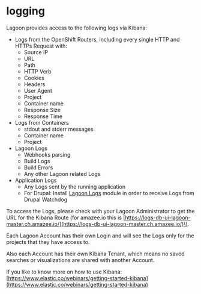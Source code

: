 # logging

Lagoon provides access to the following logs via Kibana:

* Logs from the OpenShift Routers, including every single HTTP and HTTPs Request with:
  * Source IP
  * URL
  * Path
  * HTTP Verb
  * Cookies
  * Headers
  * User Agent
  * Project
  * Container name
  * Response Size
  * Response Time
* Logs from Containers
  * stdout and stderr messages
  * Container name
  * Project
* Lagoon Logs
  * Webhooks parsing
  * Build Logs
  * Build Errors
  * Any other Lagoon related Logs
* Application Logs
  * Any Logs sent by the running application
  * For Drupal: Install [Lagoon Logs](https://www.drupal.org/project/lagoon_logs) module in order to receive Logs from Drupal Watchdog

To access the Logs, please check with your Lagoon Administrator to get the URL for the Kibana Route \(for amazee.io this is [https://logs-db-ui-lagoon-master.ch.amazee.io/](https://logs-db-ui-lagoon-master.ch.amazee.io/)\).

Each Lagoon Account has their own Login and will see the Logs only for the projects that they have access to.

Also each Account has their own Kibana Tenant, which means no saved searches or visualizations are shared with another Account.

If you like to know more on how to use Kibana: [https://www.elastic.co/webinars/getting-started-kibana](https://www.elastic.co/webinars/getting-started-kibana)

